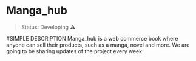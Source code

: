 <h1>Manga_hub</h1>

> Status: Developing ⚠️

#SIMPLE DESCRIPTION Manga_hub is a web commerce book where anyone can sell their products, such as a manga, novel and more.
We are going to be sharing updates of the project every week.

